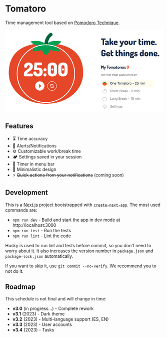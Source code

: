 # Tomatoro

Time management tool based on [Pomodoro Technique](https://en.wikipedia.org/wiki/Pomodoro_Technique).

![tomatoro app screenshot](public/screenshot.png)

## Features

- ⏳ Time accuracy
- 🔔 Alerts/Notifications
- ⚙️ Customizable work/break time
- 🏕️ Settings saved in your session
- 👀 Timer in menu bar
- 🎨 Minimalistic design
- ⚡️️ ~~Quick actions from your notifications~~ (coming soon)

## Development

This is a [Next.js](https://nextjs.org/) project bootstrapped
with [`create-next-app`](https://github.com/vercel/next.js/tree/canary/packages/create-next-app).
The most used commands are:

* `npm run dev` - Build and start the app in dev mode at http://localhost:3000
* `npm run test` - Run the tests
* `npm run lint` - Lint the code

Husky is used to run lint and tests before commit, so you don't need to worry about it. It also increases the version
number in `package.json` and `package-lock.json` automatically.

If you want to skip it, use `git commit --no-verify`. We recommend you to not do it.

## Roadmap

This schedule is not final and will change in time:

- **v3.0** (in progress...) - Complete rework
- **v3.1** (2023) - Dark theme
- **v3.2** (2023) - Multi-language support (ES, EN)
- **v3.3** (2023) - User accounts
- **v3.4** (2023) - Tasks
